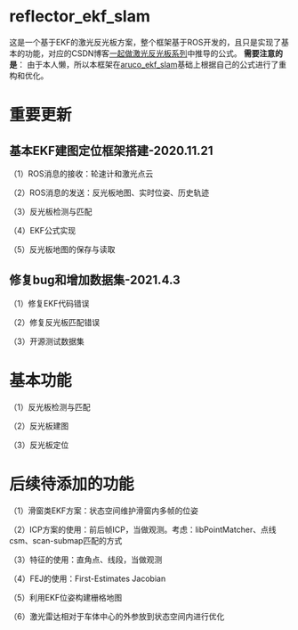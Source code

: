 # reflector_ekf_slam
这是一个基于EKF的激光反光板方案，整个框架基于ROS开发的，且只是实现了基本的功能，对应的CSDN博客[一起做激光反光板系列](https://blog.csdn.net/yeluohanchan/article/details/109620511)中推导的公式。
**需要注意的是**：
由于本人懒，所以本框架在[aruco_ekf_slam](https://github.com/ydsf16/aruco_ekf_slam)基础上根据自己的公式进行了重构和优化。

# 重要更新

## 基本EKF建图定位框架搭建-2020.11.21

（1）ROS消息的接收：轮速计和激光点云

（2）ROS消息的发送：反光板地图、实时位姿、历史轨迹

（3）反光板检测与匹配

（4）EKF公式实现

（5）反光板地图的保存与读取
## 修复bug和增加数据集-2021.4.3

（1）修复EKF代码错误

（2）修复反光板匹配错误

（3）开源测试数据集


# 基本功能
（1）反光板检测与匹配

（2）反光板建图

（3）反光板定位

# 后续待添加的功能

（1）滑窗类EKF方案：状态空间维护滑窗内多帧的位姿

（2）ICP方案的使用：前后帧ICP，当做观测。考虑：libPointMatcher、点线csm、scan-submap匹配的方式

（3）特征的使用：直角点、线段，当做观测

（4）FEJ的使用：First-Estimates Jacobian

（5）利用EKF位姿构建栅格地图

（6）激光雷达相对于车体中心的外参放到状态空间内进行优化